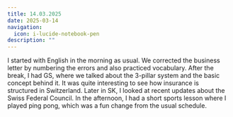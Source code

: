 ```yaml
---
title: 14.03.2025
date: 2025-03-14
navigation:
  icon: i-lucide-notebook-pen
description: ""
---
```


I started with English in the morning as usual. We corrected the business letter by numbering the errors and also practiced vocabulary. After the break, I had GS, where we talked about the 3-pillar system and the basic concept behind it. It was quite interesting to see how insurance is structured in Switzerland. Later in SK, I looked at recent updates about the Swiss Federal Council. In the afternoon, I had a short sports lesson where I played ping pong, which was a fun change from the usual schedule.

